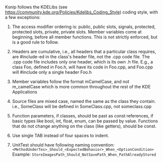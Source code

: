 Ksnip follows the KDELibs (see https://community.kde.org/Policies/Kdelibs_Coding_Style)
coding style, with a few exceptions:

1. The access modifier ordering is: public, public slots, signals,
   protected, protected slots, private, private slots. Member variables
   come at beginning, before all member functions. This is not strictly
   enforced, but is a good rule to follow.

2. Headers are cumulative, i.e., all headers that a particular class
   requires, are #include-ed in the class's header file, not the .cpp
   code file. The .cpp code file includes only one header, which is
   its own .h file. E.g., a class Foo, defined in Foo.h, will have its
   code in Foo.cpp, and Foo.cpp will #include only a single header
   Foo.h

3. Member variables follow the format mCamelCase, and not m_camelCase
   which is more common throughout the rest of the KDE Applications

4. Source files are mixed case, named the same as the class they
   contain. i.e., SomeClass will be defined in SomeClass.cpp, not
   someclass.cpp

5. Function parameters, if classes, should be past as const references, if
   basic types like bool, int, float, enum, can be passed by value. Functions
   that do not change anything on the class (like getters), should be const.

6. Use single TAB instead of four spaces to indent.

7. UnitTest should have following naming convention:
    `<MethodUnderTes>_Should_<ExpectedBehavior>_When_<OptionCondition>`
   Example:
    `StoreImagesPath_Should_NotSavePath_When_PathAlreadyStored`
